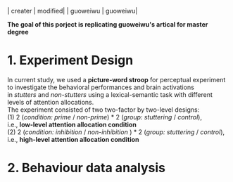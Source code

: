 | creater | modified|
| guoweiwu | guoweiwu|  
  
**The goal of this porject is replicating guoweiwu's artical for master degree**  
  
# 1. Experiment Design
In current study, we used a **picture-word stroop** for perceptual experiment  
to investigate the behavioral performances and brain activations  
in _stutters_ and _non-stutters_ using a lexical-semantic task with different levels of attention allocations.  
The experiment consisted of two two-factor by two-level designs:   
(1) 2 (_condition: prime_ / _non-prime_) * 2 (_group: stuttering_ / _control_),  
i.e., **low-level attention allocation condition**   
(2) 2 (_condition: inhibition_ / _non-inhibition_ ) * 2 (_group: stuttering_ / _control_),  
i.e., **high-level attention allocation condition**  
# 2. Behaviour data analysis  


  